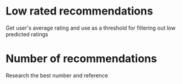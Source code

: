 # Low rated recommendations

Get user's average rating and use as a threshold for filtering out low predicted ratings

# Number of recommendations

Research the best number and reference
